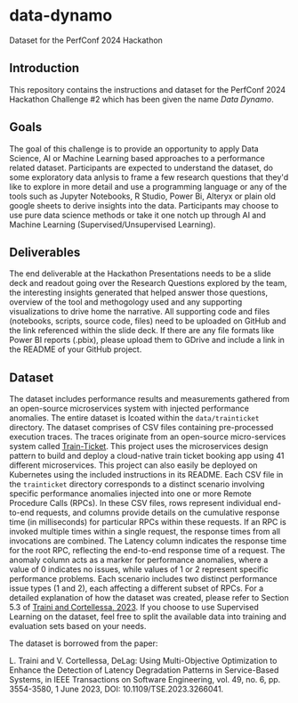 # data-dynamo
Dataset for the PerfConf 2024 Hackathon

## Introduction
This repository contains the instructions and dataset for the PerfConf 2024 Hackathon Challenge #2 which has been given the name *Data Dynamo*.

## Goals
The goal of this challenge is to provide an opportunity to apply Data Science, AI or Machine Learning based approaches to a performance related dataset. Participants are expected to understand the dataset, do some exploratory data anlysis to frame a few research questions that they'd like to explore in more detail and use a programming language or any of the tools such as Jupyter Notebooks, R Studio, Power Bi, Alteryx or plain old google sheets to derive insights into the data. Participants may choose to use pure data science methods or take it one notch up through AI and Machine Learning (Supervised/Unsupervised Learning).

## Deliverables
The end deliverable at the Hackathon Presentations needs to be a slide deck and readout going over the Research Questions explored by the team, the interesting insights generated that helped answer those questions, overview of the tool and methogology used and any supporting visualizations to drive home the narrative. All supporting code and files (notebooks, scripts, source code, files) need to be uploaded on GitHub and the link referenced within the slide deck. If there are any file formats like Power BI reports (.pbix), please upload them to GDrive and include a link in the README of your GitHub project.

## Dataset
The dataset includes performance results and measurements gathered from an open-source microservices system with injected performance anomalies. The entire dataset is lcoated within the `data/trainticket` directory. The dataset comprises of CSV files containing pre-processed execution traces. The traces originate from an open-source micro-services system called [Train-Ticket](https://github.com/FudanSELab/train-ticket). This project uses the microservices design pattern to build and deploy a cloud-native train ticket booking app using 41 different microservices. This project can also easily be deployed on Kubernetes using the included instructions in its README. Each CSV file in the `trainticket` directory corresponds to a distinct scenario involving specific performance anomalies injected into one or more Remote Procedure Calls (RPCs). In these CSV files, rows represent individual end-to-end requests, and columns provide details on the cumulative response time (in milliseconds) for particular RPCs within these requests. If an RPC is invoked multiple times within a single request, the response times from all invocations are combined. The Latency column indicates the response time for the root RPC, reflecting the end-to-end response time of a request. The anomaly column acts as a marker for performance anomalies, where a value of 0 indicates no issues, while values of 1 or 2 represent specific performance problems. Each scenario includes two distinct performance issue types (1 and 2), each affecting a different subset of RPCs. For a detailed explanation of how the dataset was created, please refer to Section 5.3 of [Traini and Cortellessa, 2023](https://ieeexplore.ieee.org/document/10098585). If you choose to use Supervised Learning on the dataset, feel free to split the available data into training and evaluation sets based on your needs.

The dataset is borrowed from the paper:

L. Traini and V. Cortellessa, DeLag: Using Multi-Objective Optimization to Enhance the Detection of Latency Degradation Patterns in Service-Based Systems, in IEEE Transactions on Software Engineering, vol. 49, no. 6, pp. 3554-3580, 1 June 2023, DOI: 10.1109/TSE.2023.3266041.
